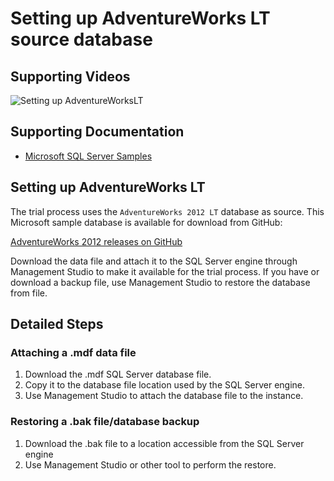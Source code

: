 # Setting up AdventureWorks LT source database

## Supporting Videos

![Setting up AdventureWorksLT](https://www.youtube.com/watch?v=QmUDBc0CfiU?rel=0&autoplay=0)

## Supporting Documentation

- [Microsoft SQL Server Samples](https://github.com/Microsoft/sql-server-samples)

## Setting up AdventureWorks LT

The trial process uses the `AdventureWorks 2012 LT` database as source. This Microsoft sample database is available for download from GitHub:

[AdventureWorks 2012 releases on GitHub](https://github.com/Microsoft/sql-server-samples/releases/tag/adventureworks2012)

Download the data file and attach it to the SQL Server engine through Management Studio to make it available for the trial process. If you have or download a backup file, use Management Studio to restore the database from file.

## Detailed Steps

### Attaching a .mdf data file

1. Download the .mdf SQL Server database file.
1. Copy it to the database file location used by the SQL Server engine.
1. Use Management Studio to attach the database file to the instance.

### Restoring a .bak file/database backup

1. Download the .bak file to a location accessible from the SQL Server engine
1. Use Management Studio or other tool to perform the restore.